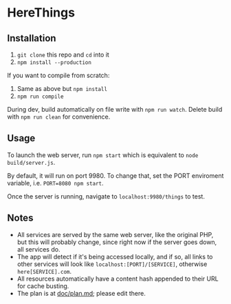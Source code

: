# HereThings

## Installation

 1. `git clone` this repo and `cd` into it
 2. `npm install --production`

If you want to compile from scratch:

 1. Same as above but `npm install`
 2. `npm run compile`

During dev, build automatically on file write with `npm run watch`. Delete build with `npm run clean` for convenience.

## Usage

To launch the web server, run `npm start` which is equivalent to `node build/server.js`.

By default, it will run on port 9980. To change that, set the PORT enviroment variable, i.e. `PORT=8080 npm start`.

Once the server is running, navigate to `localhost:9980/things` to test.

## Notes

 - All services are served by the same web server, like the original PHP, but this will probably change, since right now if the server goes down, all services do.
 - The app will detect if it's being accessed locally, and if so, all links to other services will look like `localhost:[PORT]/[SERVICE]`, otherwise `here[SERVICE].com`.
 - All resources automatically have a content hash appended to their URL for cache busting.
 - The plan is at [doc/plan.md](doc/plan.md); please edit there.
